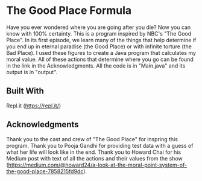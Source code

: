 # The Good Place Formula

Have you ever wondered where you are going after you die? Now you can know with 100% certainty. This is a program inspired by NBC's "The Good Place". In its first episode, we learn many of the things that help determine if you end up in eternal paradise (the Good Place) or with infinite torture (the Bad Place). I used these figures to create a Java program that calculates my moral value. All of these actions that determine where you go can be found in the link in the Acknowledgments. All the code is in "Main.java" and its output is in "output". 

## Built With

Repl.it (https://repl.it/)

## Acknowledgments

Thank you to the cast and crew of "The Good Place" for inspring this program.
Thank you to Pooja Gandhi for providing test data with a guess of what her life will look like in the end.
Thank you to Howard Chai for his Medium post with text of all the actions and their values from the show (https://medium.com/@howard24/a-look-at-the-moral-point-system-of-the-good-place-7858215fd9dc).
